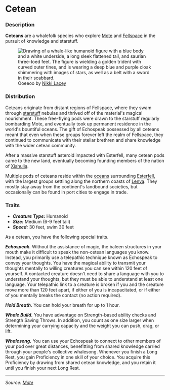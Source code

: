 # Cetean

### Description

**Ceteans** are a whalefolk species who explore [Mote]([../../mote/mote.md](https://github.com/mpanighetti/dnd5e-mote/blob/main/mote/mote.md)) and [Fellspace](https://github.com/mpanighetti/dnd5e-mote/blob/main/astronomy/fellspace.md) in the pursuit of knowledge and starstuff.

<figure>
  <img src="https://github.com/mpanighetti/dnd5e-mote/blob/main/species/cetean/ooeeoo-nikki-lacey.jpg" alt="Drawing of a whale-like humanoid figure with a blue body and a white underside, a long sleek flattened tail, and saurian three-toed feet. The figure is wielding a golden trident with curved outer tines, and is wearing a deep blue and purple cloak shimmering with images of stars, as well as a belt with a sword in their scabbard." />
  <figcaption>Ooeeoo by <a href="https://linktr.ee/hollycircling">Nikki Lacey</a></figcaption>
</figure>

### Distribution

Ceteans originate from distant regions of Fellspace, where they swam through [starstuff](https://github.com/mpanighetti/dnd5e-mote/blob/main/artifacts/starstuff.md) nebulas and thrived off of the material's magical nourishment. These free-flying pods were drawn to the starstuff regularly bombarding Mote, and eventually took up permanent residence in the world's bountiful oceans. The gift of Echospeak possessed by all ceteans meant that even when these groups forever left the realm of Fellspace, they continued to communicate with their stellar brethren and share knowledge with the wider cetean community.

After a massive starstuff asteroid impacted with Esterfell, many cetean pods came to the new land, eventually becoming founding members of the nation of [Xiahulia](https://github.com/mpanighetti/dnd5e-mote/blob/main/societies/xiahulia.md).

Multiple pods of ceteans reside within the [oceans](https://github.com/mpanighetti/dnd5e-mote/blob/main/mote/esterfell/waters) surrounding [Esterfell](https://github.com/mpanighetti/dnd5e-mote/blob/main/mote/esterfell/esterfell.md), with the largest groups settling along the northern coasts of [Lenya](https://github.com/mpanighetti/dnd5e-mote/blob/main/mote/esterfell/lenya/lenya.md). They mostly stay away from the continent's landbound societies, but occasionally can be found in port cities to engage in trade.

### Traits

- _**Creature Type:**_ Humanoid
- _**Size:**_ Medium (6-9 feet tall)
- _**Speed:**_ 30 feet, swim 30 feet

As a cetean, you have the following special traits.

_**Echospeak.**_ Without the assistance of magic, the baleen structures in your mouth make it difficult to speak the non-cetean languages you know. Instead, you primarily use a telepathic technique known as Echospeak to convey your thoughts. You have the magical ability to transmit your thoughts mentally to willing creatures you can see within 120 feet of yourself. A contacted creature doesn't need to share a language with you to understand your thoughts, but they must be able to understand at least one language. Your telepathic link to a creature is broken if you and the creature move more than 120 feet apart, if either of you is incapacitated, or if either of you mentally breaks the contact (no action required).

_**Hold Breath.**_ You can hold your breath for up to 1 hour.

_**Whale Build.**_ You have advantage on Strength-based ability checks and Strength Saving Throws. In addition, you count as one size larger when determining your carrying capacity and the weight you can push, drag, or lift.

_**Whalesong.**_ You can use your Echospeak to connect to other members of your pod over great distances, benefitting from shared knowledge carried through your people's collective whalesong. Whenever you finish a Long Rest, you gain Proficiency in one skill of your choice. You acquire this Proficiency by drawing from shared cetean knowledge, and you retain it until you finish your next Long Rest.

---

_Source: [Mote](https://github.com/mpanighetti/dnd5e-mote)_
